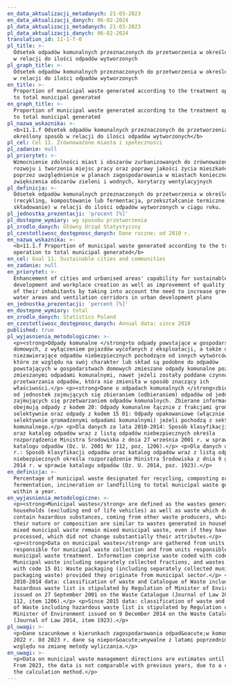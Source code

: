 ```yaml
---
en_data_aktualizacji_metadanych: 21-03-2023
en_data_aktualizacji_danych: 06-02-2024
pl_data_aktualizacji_metadanych: 21-03-2023
pl_data_aktualizacji_danych: 06-02-2024
translation_id: 11-1-f-0
pl_title: >-
  Odsetek odpadów komunalnych przeznaczonych do przetworzenia w określony sposób
  w relacji do ilości odpadów wytworzonych
pl_graph_title: >-
  Odsetek odpadów komunalnych przeznaczonych do przetworzenia w określony sposób
  w relacji do ilości odpadów wytworzonych
en_title: >-
  Proportion of municipal waste generated according to the treatment operation
  to total municipal generated
en_graph_title: >-
  Proportion of municipal waste generated according to the treatment operation
  to total municipal generated
pl_nazwa_wskaznika: >-
  <b>11.1.f Odsetek odpadów komunalnych przeznaczonych do przetworzenia w
  określony sposób w relacji do ilości odpadów wytworzonych</b>
pl_cel: Cel 11. Zrównoważone miasta i społeczności
pl_zadanie: null
pl_priorytet: >-
  Wzmocnienie zdolności miast i obszarów zurbanizowanych do zrównoważonego
  rozwoju i tworzenia miejsc pracy oraz poprawy jakości życia mieszkańców
  poprzez uwzględnienie w planach zagospodarowania w miastach konieczności
  zwiększenia obszarów zieleni i wodnych, korytarzy wentylacyjnych
pl_definicja: >-
  Odsetek odpadów komunalnych przeznaczonych do przetworzenia w określony sposób
  (recykling, kompostowanie lub fermentacja, przekształcanie termiczne,
  składowanie) w relacji do ilości odpadów wytworzonych w ciągu roku.
pl_jednostka_prezentacji: 'procent [%]'
pl_dostepne_wymiary: wg sposobu przetworzenia
pl_zrodlo_danych: Główny Urząd Statystyczny
pl_czestotliwosc_dostępnosc_danych: Dane roczne; od 2010 r.
en_nazwa_wskaznika: >-
  <b>11.1.f Proportion of municipal waste generated according to the treatment
  operation to total municipal generated</b>
en_cel: Goal 11. Sustainable cities and communities
en_zadanie: null
en_priorytet: >-
  Enhancement of cities and urbanised areas' capability for sustainable
  development and workplace creation as well as improvement of quality of life
  of their inhabitants by taking into account the need to increase green areas,
  water areas and ventilation corridors in urban development plans
en_jednostka_prezentacji: 'percent [%]'
en_dostepne_wymiary: total
en_zrodlo_danych: Statistics Poland
en_czestotliwosc_dostępnosc_danych: Annual data; since 2010
published: true
pl_wyjasnienia_metodologiczne: >-
  <p><strong>Odpady komunalne </strong>to odpady powstające w gospodarstwach
  domowych, z wyłączeniem pojazdów wycofanych z eksploatacji, a także odpady
  niezawierające odpadów niebezpiecznych pochodzące od innych wytwórców odpadów,
  które ze względu na swój charakter lub skład są podobne do odpadów
  powstających w gospodarstwach domowych zmieszane odpady komunalne pozostają
  zmieszanymi odpadami komunalnymi, nawet jeżeli zostały poddane czynności
  przetwarzania odpadów, która nie zmieniła w sposób znaczący ich
  właściwości.</p> <p><strong>Dane o odpadach komunalnych </strong>zbierane są
  od jednostek zajmujących się zbieraniem (odbieraniem) odpadów od jednostek
  zajmujących się przetwarzaniem odpadów komunalnych. Zbierane informacje
  obejmują odpady z kodem 20: Odpady komunalne łącznie z frakcjami gromadzonymi
  selektywnie oraz odpady z kodem 15 01: Odpady opakowaniowe (włącznie z
  selektywnie gromadzonymi odpadami komunalnymi) jeżeli pochodzą z sektora
  komunalnego.</p> <p>Dla danych za lata 2010-2014: Sposób klasyfikacji odpadów
  oraz katalog odpadów wraz z listą odpadów niebezpiecznych określa
  rozporządzenie Ministra Środowiska z dnia 27 września 2001 r. w sprawie
  katalogu odpadów (Dz. U. 2001 Nr 112, poz. 1206).</p> <p>Dla danych od 2015
  r.: Sposób klasyfikacji odpadów oraz katalog odpadów wraz z listą odpadów
  niebezpiecznych określa rozporządzenie Ministra Środowiska z dnia 9 grudnia
  2014 r. w sprawie katalogu odpadów (Dz. U. 2014, poz. 1923).</p>
en_definicja: >-
  Percentage of municipal waste designated for recycling, composting or
  fermentation, incineration or landfilling to total municipal waste generated
  within a year.
en_wyjasnienia_metodologiczne: >-
  <p><strong>Municipal wastes</strong> are defined as the wastes generated in
  households (excluding end of life vehicles) as well as waste which does not
  contain hazardous substances, coming from other waste producers, which in
  their nature or composition are similar to wastes generated in households
  mixed municipal waste remain mixed municipal waste, even if they have been
  processed, which did not change substantially their attributes.</p>
  <p><strong>Data on municipal wastes</strong> are gathered from units
  responsible for municipal waste collection and from units responsible for
  municipal waste treatment. Information comprise waste coded with code 20:
  Municipal waste including separately collected fractions, and wastes coded
  with code 15 01: Waste packaging (including separately collected municipal
  packaging waste) provided they originate from municipal sector.</p> <p>For
  2010-2014 data: classification of waste and Catalogue of Waste including
  hazardous waste list is stipulated by Regulation of Minister of Environment
  issued on 27 September 2001 on the Waste Catalogue (Journal of Law 2001 No.
  112, item 1206).</p> <p>Since 2015 data: classification of waste and Catalogue
  of Waste including hazardous waste list is stipulated by Regulation of
  Minister of Environment issued on 9 December 2014 on the Waste Catalogue
  (Journal of Law 2014, item 1923).</p>
pl_uwagi: >-
  <p>Dane szacunkowe o kierunkach zagospodarowania odpad&oacute;w komunalnych do
  2022 r. Od 2023 r. dane są niepor&oacute;wnywalne z latami poprzednimi, ze
  względu na zmianę metody wyliczania.</p>
en_uwagi: >-
  <p>Data on municipal waste management directions are estimates until 2022.
  From 2023, the data is not comparable with previous years, due to a change in
  the calculation method.</p>
---
```

